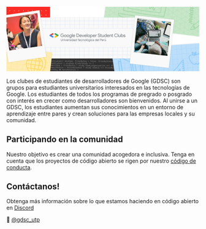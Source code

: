 ![Banner GDSC UTP](https://raw.githubusercontent.com/gdsc-utp-pe/.github/main/profile/gdsc_utp_banner.png)

Los clubes de estudiantes de desarrolladores de Google (GDSC) son grupos para estudiantes universitarios interesados ​​en las tecnologías de Google.
Los estudiantes de todos los programas de pregrado o posgrado con interés en crecer como desarrolladores son bienvenidos.
Al unirse a un GDSC, los estudiantes aumentan sus conocimientos en un entorno de aprendizaje entre pares y crean soluciones para las empresas locales y su comunidad.


## Participando en la comunidad

Nuestro objetivo es crear una comunidad acogedora e inclusiva. Tenga en cuenta que los proyectos de código abierto se rigen por nuestro [código de conducta](https://github.com/gdsc-utp-pe/.github/blob/main/code-of-conduct.md).

## Contáctanos!

Obtenga más información sobre lo que estamos haciendo en código abierto en [Discord](https://discord.gg/MqPFZCM4RC)

👋  [@gdsc_utp](https://twitter.com/gdsc_utp)
